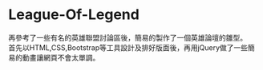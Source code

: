 # League-Of-Legend
<p>再參考了一些有名的英雄聯盟討論區後，簡易的製作了一個英雄論壇的雛型。<br>首先以HTML,CSS,Bootstrap等工具設計及排好版面後，再用jQuery做了一些簡易的動畫讓網頁不會太單調。</p>

